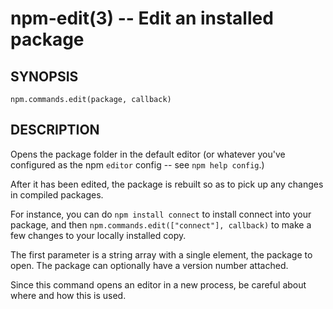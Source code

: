 npm-edit(3) -- Edit an installed package
========================================

## SYNOPSIS

    npm.commands.edit(package, callback)

## DESCRIPTION

Opens the package folder in the default editor (or whatever you've
configured as the npm `editor` config -- see `npm help config`.)

After it has been edited, the package is rebuilt so as to pick up any
changes in compiled packages.

For instance, you can do `npm install connect` to install connect
into your package, and then `npm.commands.edit(["connect"], callback)`
to make a few changes to your locally installed copy.

The first parameter is a string array with a single element, the package
to open. The package can optionally have a version number attached.

Since this command opens an editor in a new process, be careful about where
and how this is used.
